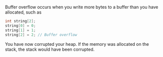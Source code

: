 Buffer overflow occurs when you write more bytes to a buffer than you have allocated, such as

```C
int string[2];
string[0] = 0;
string[1] = 1;
string[2] = 2; // Buffer overflow
```

You have now corrupted your heap.
If the memory was allocated on the stack, the stack would have been corrupted.

